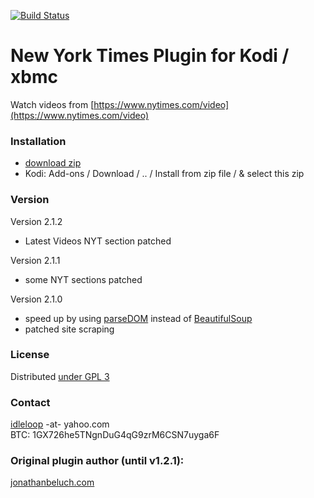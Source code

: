 [![Build Status](https://travis-ci.org/idleloop-github/xbmc-newyorktimes.svg?branch=master)](https://travis-ci.org/idleloop-github/xbmc-newyorktimes)

New York Times Plugin for Kodi / xbmc
=====================================

Watch videos from [https://www.nytimes.com/video](https://www.nytimes.com/video)

### Installation

* [download zip](https://github.com/idleloop-github/xbmc-newyorktimes/releases/download/v2.1.2/plugin.video.newyorktimes-2.1.2.zip)
* Kodi: Add-ons / Download / .. / Install from zip file / & select this zip

### Version

Version 2.1.2

* Latest Videos NYT section patched

Version 2.1.1

* some NYT sections patched

Version 2.1.0

* speed up by using [parseDOM](https://kodi.wiki/index.php?title=Add-on:Parsedom_for_xbmc_plugins) instead of [BeautifulSoup](https://kodi.wiki/view/Add-on/BeautifulSoup)
* patched site scraping

### License

Distributed [under GPL 3](http://www.gnu.org/licenses/gpl-3.0.html)

### Contact

[idleloop](https://github.com/idleloop-github) -at- yahoo.com   
BTC: 1GX726he5TNgnDuG4qG9zrM6CSN7uyga6F

### Original plugin author (until v1.2.1):

[jonathanbeluch.com](http://jonathanbeluch.com)   
